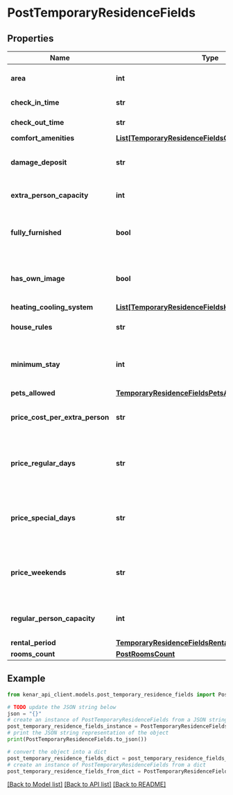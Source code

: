 # PostTemporaryResidenceFields


## Properties

Name | Type | Description | Notes
------------ | ------------- | ------------- | -------------
**area** | **int** | متراژ اقامتگاه به متر مربع | 
**check_in_time** | **str** | Check-in time | [optional] 
**check_out_time** | **str** | Check-out time | [optional] 
**comfort_amenities** | [**List[TemporaryResidenceFieldsComfortAmenity]**](TemporaryResidenceFieldsComfortAmenity.md) |  | [optional] 
**damage_deposit** | **str** | Damage deposit amount in Toman | [optional] 
**extra_person_capacity** | **int** | تعداد افراد اضافه مجاز در اقامتگاه | 
**fully_furnished** | **bool** | Whether the residence is fully furnished | [optional] 
**has_own_image** | **bool** | تصاویر مربوط به خود ملک بوده و تزئینی نیستند. | 
**heating_cooling_system** | [**List[TemporaryResidenceFieldsHeatingCoolingSystem]**](TemporaryResidenceFieldsHeatingCoolingSystem.md) |  | [optional] 
**house_rules** | **str** | House rules and regulations | [optional] 
**minimum_stay** | **int** | Minimum number of days required for stay | [optional] 
**pets_allowed** | [**TemporaryResidenceFieldsPetsAllowed**](TemporaryResidenceFieldsPetsAllowed.md) |  | [optional] 
**price_cost_per_extra_person** | **str** | هزینه هر نفر اضافه به ازای هر شب به تومان | 
**price_regular_days** | **str** | قیمت اقامتگاه در روزهای عادی (شنبه تا سه‌شنبه) به تومان | 
**price_special_days** | **str** | قیمت اقامتگاه در روزهای خاص (تعطیلات و مناسبت‌ها) به تومان | 
**price_weekends** | **str** | قیمت اقامتگاه در آخر هفته (چهارشنبه تا جمعه) به تومان | 
**regular_person_capacity** | **int** | ظرفیت استاندارد افراد در اقامتگاه | 
**rental_period** | [**TemporaryResidenceFieldsRentalPeriod**](TemporaryResidenceFieldsRentalPeriod.md) |  | [optional] 
**rooms_count** | [**PostRoomsCount**](PostRoomsCount.md) |  | 

## Example

```python
from kenar_api_client.models.post_temporary_residence_fields import PostTemporaryResidenceFields

# TODO update the JSON string below
json = "{}"
# create an instance of PostTemporaryResidenceFields from a JSON string
post_temporary_residence_fields_instance = PostTemporaryResidenceFields.from_json(json)
# print the JSON string representation of the object
print(PostTemporaryResidenceFields.to_json())

# convert the object into a dict
post_temporary_residence_fields_dict = post_temporary_residence_fields_instance.to_dict()
# create an instance of PostTemporaryResidenceFields from a dict
post_temporary_residence_fields_from_dict = PostTemporaryResidenceFields.from_dict(post_temporary_residence_fields_dict)
```
[[Back to Model list]](../README.md#documentation-for-models) [[Back to API list]](../README.md#documentation-for-api-endpoints) [[Back to README]](../README.md)


